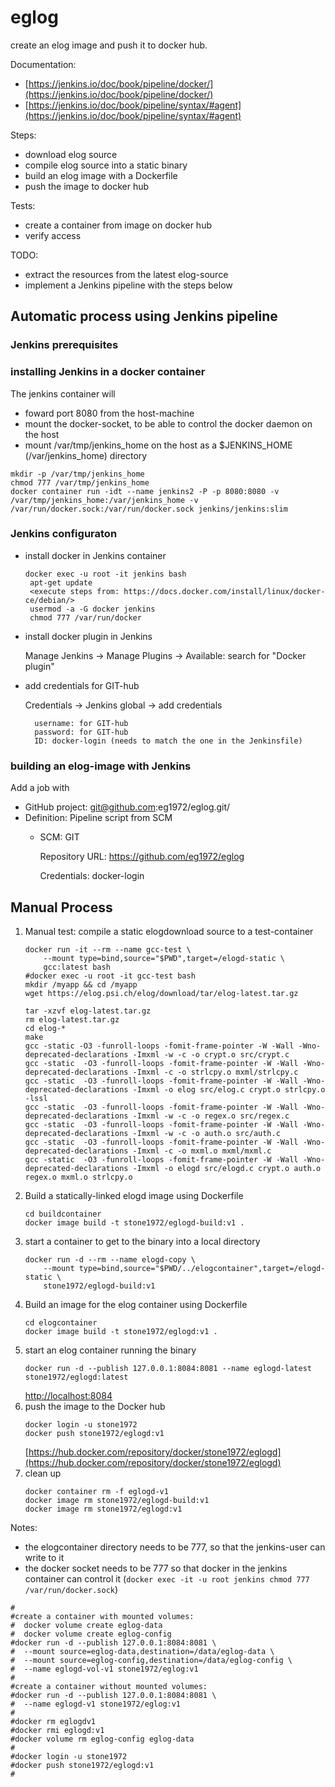 # eglog
create an elog image and push it to docker hub.

Documentation:
- [https://jenkins.io/doc/book/pipeline/docker/](https://jenkins.io/doc/book/pipeline/docker/)
- [https://jenkins.io/doc/book/pipeline/syntax/#agent](https://jenkins.io/doc/book/pipeline/syntax/#agent)



Steps:
- download elog source
- compile elog source into a static binary
- build an elog image with a Dockerfile
- push the image to docker hub

Tests:
- create a container from image on docker hub
- verify access

TODO:
- extract the resources from the latest elog-source
- implement a Jenkins pipeline with the steps below
## Automatic process using Jenkins pipeline
### Jenkins prerequisites
### installing Jenkins in a docker container
The jenkins container will
- foward port 8080 from the host-machine
- mount the docker-socket, to be able to control the docker daemon on the host
- mount /var/tmp/jenkins_home on the host as a $JENKINS_HOME (/var/jenkins_home) directory
```
mkdir -p /var/tmp/jenkins_home
chmod 777 /var/tmp/jenkins_home
docker container run -idt --name jenkins2 -P -p 8080:8080 -v /var/tmp/jenkins_home:/var/jenkins_home -v /var/run/docker.sock:/var/run/docker.sock jenkins/jenkins:slim
```
### Jenkins configuraton
- install docker in Jenkins container
    ```
    docker exec -u root -it jenkins bash
     apt-get update
     <execute steps from: https://docs.docker.com/install/linux/docker-ce/debian/>
     usermod -a -G docker jenkins
     chmod 777 /var/run/docker
     ```
- install docker plugin in Jenkins

    Manage Jenkins -> Manage Plugins -> Available: search for "Docker plugin"
- add credentials for GIT-hub

    Credentials -> Jenkins global -> add credentials
    
        username: for GIT-hub
        password: for GIT-hub
        ID: docker-login (needs to match the one in the Jenkinsfile)
### building an elog-image with Jenkins
Add a job with
- GitHub project: git@github.com:eg1972/eglog.git/
- Definition: Pipeline script from SCM
    - SCM: GIT
    
        Repository URL: https://github.com/eg1972/eglog
        
        Credentials: docker-login

## Manual Process
1. Manual test: compile a static elogdownload source to a test-container
    ```
    docker run -it --rm --name gcc-test \
        --mount type=bind,source="$PWD",target=/elogd-static \
        gcc:latest bash
    #docker exec -u root -it gcc-test bash
    mkdir /myapp && cd /myapp
    wget https://elog.psi.ch/elog/download/tar/elog-latest.tar.gz
    ```
    ```
    tar -xzvf elog-latest.tar.gz
    rm elog-latest.tar.gz
    cd elog-*
    make
    gcc -static -O3 -funroll-loops -fomit-frame-pointer -W -Wall -Wno-deprecated-declarations -Imxml -w -c -o crypt.o src/crypt.c
    gcc -static  -O3 -funroll-loops -fomit-frame-pointer -W -Wall -Wno-deprecated-declarations -Imxml -c -o strlcpy.o mxml/strlcpy.c
    gcc -static  -O3 -funroll-loops -fomit-frame-pointer -W -Wall -Wno-deprecated-declarations -Imxml -o elog src/elog.c crypt.o strlcpy.o -lssl
    gcc -static  -O3 -funroll-loops -fomit-frame-pointer -W -Wall -Wno-deprecated-declarations -Imxml -w -c -o regex.o src/regex.c
    gcc -static  -O3 -funroll-loops -fomit-frame-pointer -W -Wall -Wno-deprecated-declarations -Imxml -w -c -o auth.o src/auth.c
    gcc -static  -O3 -funroll-loops -fomit-frame-pointer -W -Wall -Wno-deprecated-declarations -Imxml -c -o mxml.o mxml/mxml.c
    gcc -static  -O3 -funroll-loops -fomit-frame-pointer -W -Wall -Wno-deprecated-declarations -Imxml -o elogd src/elogd.c crypt.o auth.o regex.o mxml.o strlcpy.o
    ```
2. Build a statically-linked elogd image using Dockerfile
    ```
    cd buildcontainer
    docker image build -t stone1972/eglogd-build:v1 .
    ```
3. start a container to get to the binary into a local directory
    ```
    docker run -d --rm --name elogd-copy \
        --mount type=bind,source="$PWD/../elogcontainer",target=/elogd-static \
        stone1972/eglogd-build:v1 
    ```
4. Build an image for the elog container using Dockerfile
    ```
    cd elogcontainer
    docker image build -t stone1972/eglogd:v1 .
    ```
5. start an elog container running the binary
    ```
    docker run -d --publish 127.0.0.1:8084:8081 --name eglogd-latest stone1972/eglogd:latest
    ```
    [http://localhost:8084](http://localhost:8084)
6. push the image to the Docker hub
    ```
    docker login -u stone1972
    docker push stone1972/eglogd:v1
    ```
    [https://hub.docker.com/repository/docker/stone1972/eglogd](https://hub.docker.com/repository/docker/stone1972/eglogd)
7. clean up
    ```
    docker container rm -f eglogd-v1
    docker image rm stone1972/eglogd-build:v1
    docker image rm stone1972/eglogd:v1
    ```
Notes:
- the elogcontainer directory needs to be 777, so that the jenkins-user can write to it
- the docker socket needs to be 777 so that docker in the jenkins container can control it 
(```docker exec -it -u root jenkins chmod 777 /var/run/docker.sock```)

```
#
#create a container with mounted volumes:
#  docker volume create eglog-data
#  docker volume create eglog-config
#docker run -d --publish 127.0.0.1:8084:8081 \
#  --mount source=eglog-data,destination=/data/eglog-data \
#  --mount source=eglog-config,destination=/data/eglog-config \
#  --name eglogd-vol-v1 stone1972/eglog:v1
#
#create a container without mounted volumes:
#docker run -d --publish 127.0.0.1:8084:8081 \
#  --name eglogd-v1 stone1972/eglog:v1
#
#docker rm eglogdv1
#docker rmi eglogd:v1
#docker volume rm eglog-config eglog-data
#
#docker login -u stone1972
#docker push stone1972/eglogd:v1
#
```
